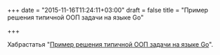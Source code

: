 +++
date = "2015-11-16T11:24:11+03:00"
draft = false
title = "Пример решения типичной ООП задачи на языке Go"

+++

<p>Хабрастатья &quot;<a href="http://habrahabr.ru/post/270849/">Пример решения типичной ООП задачи на языке Go</a>&quot;.</p>

